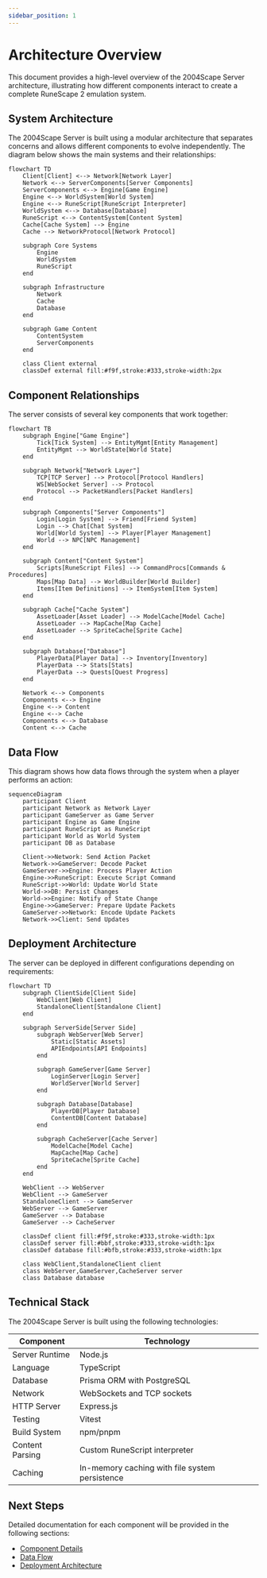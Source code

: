```yaml
---
sidebar_position: 1
---
```


# Architecture Overview

This document provides a high-level overview of the 2004Scape Server architecture, illustrating how different components interact to create a complete RuneScape 2 emulation system.

## System Architecture

The 2004Scape Server is built using a modular architecture that separates concerns and allows different components to evolve independently. The diagram below shows the main systems and their relationships:

```mermaid
flowchart TD
    Client[Client] <--> Network[Network Layer]
    Network <--> ServerComponents[Server Components]
    ServerComponents <--> Engine[Game Engine]
    Engine <--> WorldSystem[World System]
    Engine <--> RuneScript[RuneScript Interpreter]
    WorldSystem <--> Database[Database]
    RuneScript <--> ContentSystem[Content System]
    Cache[Cache System] --> Engine
    Cache --> NetworkProtocol[Network Protocol]
    
    subgraph Core Systems
        Engine
        WorldSystem
        RuneScript
    end
    
    subgraph Infrastructure
        Network
        Cache
        Database
    end
    
    subgraph Game Content
        ContentSystem
        ServerComponents
    end

    class Client external
    classDef external fill:#f9f,stroke:#333,stroke-width:2px
```

## Component Relationships

The server consists of several key components that work together:

```mermaid
flowchart TB
    subgraph Engine["Game Engine"]
        Tick[Tick System] --> EntityMgmt[Entity Management]
        EntityMgmt --> WorldState[World State]
    end
    
    subgraph Network["Network Layer"]
        TCP[TCP Server] --> Protocol[Protocol Handlers]
        WS[WebSocket Server] --> Protocol
        Protocol --> PacketHandlers[Packet Handlers]
    end
    
    subgraph Components["Server Components"]
        Login[Login System] --> Friend[Friend System]
        Login --> Chat[Chat System]
        World[World System] --> Player[Player Management]
        World --> NPC[NPC Management]
    end
    
    subgraph Content["Content System"]
        Scripts[RuneScript Files] --> CommandProcs[Commands & Procedures]
        Maps[Map Data] --> WorldBuilder[World Builder]
        Items[Item Definitions] --> ItemSystem[Item System]
    end
    
    subgraph Cache["Cache System"]
        AssetLoader[Asset Loader] --> ModelCache[Model Cache]
        AssetLoader --> MapCache[Map Cache]
        AssetLoader --> SpriteCache[Sprite Cache]
    end
    
    subgraph Database["Database"]
        PlayerData[Player Data] --> Inventory[Inventory]
        PlayerData --> Stats[Stats]
        PlayerData --> Quests[Quest Progress]
    end
    
    Network <--> Components
    Components <--> Engine
    Engine <--> Content
    Engine <--> Cache
    Components <--> Database
    Content <--> Cache
```

## Data Flow

This diagram shows how data flows through the system when a player performs an action:

```mermaid
sequenceDiagram
    participant Client
    participant Network as Network Layer
    participant GameServer as Game Server
    participant Engine as Game Engine
    participant RuneScript as RuneScript
    participant World as World System
    participant DB as Database
    
    Client->>Network: Send Action Packet
    Network->>GameServer: Decode Packet
    GameServer->>Engine: Process Player Action
    Engine->>RuneScript: Execute Script Command
    RuneScript->>World: Update World State
    World->>DB: Persist Changes
    World->>Engine: Notify of State Change
    Engine->>GameServer: Prepare Update Packets
    GameServer->>Network: Encode Update Packets
    Network->>Client: Send Updates
```

## Deployment Architecture

The server can be deployed in different configurations depending on requirements:

```mermaid
flowchart TD
    subgraph ClientSide[Client Side]
        WebClient[Web Client]
        StandaloneClient[Standalone Client]
    end
    
    subgraph ServerSide[Server Side]
        subgraph WebServer[Web Server]
            Static[Static Assets]
            APIEndpoints[API Endpoints]
        end
        
        subgraph GameServer[Game Server]
            LoginServer[Login Server]
            WorldServer[World Server]
        end
        
        subgraph Database[Database]
            PlayerDB[Player Database]
            ContentDB[Content Database]
        end
        
        subgraph CacheServer[Cache Server]
            ModelCache[Model Cache]
            MapCache[Map Cache]
            SpriteCache[Sprite Cache]
        end
    end
    
    WebClient --> WebServer
    WebClient --> GameServer
    StandaloneClient --> GameServer
    WebServer --> GameServer
    GameServer --> Database
    GameServer --> CacheServer
    
    classDef client fill:#f9f,stroke:#333,stroke-width:1px
    classDef server fill:#bbf,stroke:#333,stroke-width:1px
    classDef database fill:#bfb,stroke:#333,stroke-width:1px
    
    class WebClient,StandaloneClient client
    class WebServer,GameServer,CacheServer server
    class Database database
```

## Technical Stack

The 2004Scape Server is built using the following technologies:

| Component | Technology |
|-----------|------------|
| Server Runtime | Node.js |
| Language | TypeScript |
| Database | Prisma ORM with PostgreSQL |
| Network | WebSockets and TCP sockets |
| HTTP Server | Express.js |
| Testing | Vitest |
| Build System | npm/pnpm |
| Content Parsing | Custom RuneScript interpreter |
| Caching | In-memory caching with file system persistence |

## Next Steps

Detailed documentation for each component will be provided in the following sections:
- [Component Details](./components.md)
- [Data Flow](./data-flow.md)
- [Deployment Architecture](./deployment.md) 